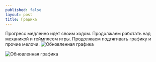 ```yaml
---
published: false
layout: post
title: Графика
---
```


Прогресс медленно идет своим ходом. Продолжаем работать над механикой и геймплеем игры. Продолжаем подтягивать графику и прочие мелочи.
![Обновленная графика]({{site.baseurl}}/images/news/2016-05-08/ZbayWWtVkXg.jpg)

![Обновленная графика]({{site.baseurl}}/images/news/2016-05-08/5XLA3n58wOU.jpg)


